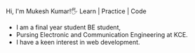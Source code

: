 Hi, I'm Mukesh Kumar!🖐
Learn | Practice | Code

- I am a final year student BE student,
- Pursing Electronic and Communication Engineering at KCE.
- I have a keen interest in web development.
